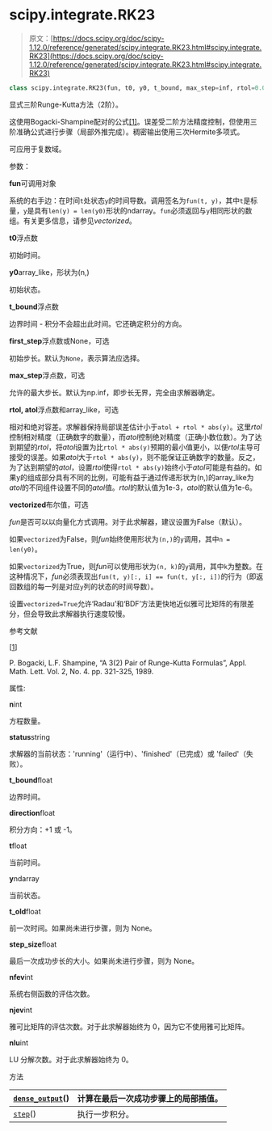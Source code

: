 # scipy.integrate.RK23

> 原文：[https://docs.scipy.org/doc/scipy-1.12.0/reference/generated/scipy.integrate.RK23.html#scipy.integrate.RK23](https://docs.scipy.org/doc/scipy-1.12.0/reference/generated/scipy.integrate.RK23.html#scipy.integrate.RK23)

```py
class scipy.integrate.RK23(fun, t0, y0, t_bound, max_step=inf, rtol=0.001, atol=1e-06, vectorized=False, first_step=None, **extraneous)
```

显式三阶Runge-Kutta方法（2阶）。

这使用Bogacki-Shampine配对的公式[[1]](#r92ed875e1372-1)。误差受二阶方法精度控制，但使用三阶准确公式进行步骤（局部外推完成）。稠密输出使用三次Hermite多项式。

可应用于复数域。

参数：

**fun**可调用对象

系统的右手边：在时间`t`处状态`y`的时间导数。调用签名为`fun(t, y)`，其中`t`是标量，`y`是具有`len(y) = len(y0)`形状的ndarray。`fun`必须返回与`y`相同形状的数组。有关更多信息，请参见*vectorized*。

**t0**浮点数

初始时间。

**y0**array_like，形状为(n,)

初始状态。

**t_bound**浮点数

边界时间 - 积分不会超出此时间。它还确定积分的方向。

**first_step**浮点数或None，可选

初始步长。默认为`None`，表示算法应选择。

**max_step**浮点数，可选

允许的最大步长。默认为np.inf，即步长无界，完全由求解器确定。

**rtol, atol**浮点数和array_like，可选

相对和绝对容差。求解器保持局部误差估计小于`atol + rtol * abs(y)`。这里*rtol*控制相对精度（正确数字的数量），而*atol*控制绝对精度（正确小数位数）。为了达到期望的*rtol*，将*atol*设置为比`rtol * abs(y)`预期的最小值更小，以便*rtol*主导可接受的误差。如果*atol*大于`rtol * abs(y)`，则不能保证正确数字的数量。反之，为了达到期望的*atol*，设置*rtol*使得`rtol * abs(y)`始终小于*atol*可能是有益的。如果y的组成部分具有不同的比例，可能有益于通过传递形状为(n,)的array_like为*atol*的不同组件设置不同的*atol*值。*rtol*的默认值为1e-3，*atol*的默认值为1e-6。

**vectorized**布尔值，可选

*fun*是否可以以向量化方式调用。对于此求解器，建议设置为False（默认）。

如果`vectorized`为False，则*fun*始终使用形状为`(n,)`的`y`调用，其中`n = len(y0)`。

如果`vectorized`为True，则*fun*可以使用形状为`(n, k)`的`y`调用，其中`k`为整数。在这种情况下，*fun*必须表现出`fun(t, y)[:, i] == fun(t, y[:, i])`的行为（即返回数组的每一列是对应`y`列的状态的时间导数）。

设置`vectorized=True`允许‘Radau’和‘BDF’方法更快地近似雅可比矩阵的有限差分，但会导致此求解器执行速度较慢。

参考文献

[[1](#id1)]

P. Bogacki, L.F. Shampine, “A 3(2) Pair of Runge-Kutta Formulas”, Appl. Math. Lett. Vol. 2, No. 4\. pp. 321-325, 1989.

属性:

**n**int

方程数量。

**status**string

求解器的当前状态：'running'（运行中）、'finished'（已完成）或 'failed'（失败）。

**t_bound**float

边界时间。

**direction**float

积分方向：+1 或 -1。

**t**float

当前时间。

**y**ndarray

当前状态。

**t_old**float

前一次时间。如果尚未进行步骤，则为 None。

**step_size**float

最后一次成功步长的大小。如果尚未进行步骤，则为 None。

**nfev**int

系统右侧函数的评估次数。

**njev**int

雅可比矩阵的评估次数。对于此求解器始终为 0，因为它不使用雅可比矩阵。

**nlu**int

LU 分解次数。对于此求解器始终为 0。

方法

| [`dense_output`](https://docs.scipy.org/doc/scipy/reference/generated/scipy.integrate.RK23.dense_output.html#scipy.integrate.RK23.dense_output "scipy.integrate.RK23.dense_output")() | 计算在最后一次成功步骤上的局部插值。 |
| --- | --- |
| [`step`](https://docs.scipy.org/doc/scipy/reference/generated/scipy.integrate.RK23.step.html#scipy.integrate.RK23.step "scipy.integrate.RK23.step")() | 执行一步积分。 |
